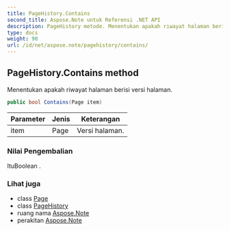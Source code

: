 ```yaml
---
title: PageHistory.Contains
second_title: Aspose.Note untuk Referensi .NET API
description: PageHistory metode. Menentukan apakah riwayat halaman berisi versi halaman.
type: docs
weight: 90
url: /id/net/aspose.note/pagehistory/contains/
---
```

## PageHistory.Contains method

Menentukan apakah riwayat halaman berisi versi halaman.

```csharp
public bool Contains(Page item)
```

| Parameter | Jenis | Keterangan |
| --- | --- | --- |
| item | Page | Versi halaman. |

### Nilai Pengembalian

ItuBoolean .

### Lihat juga

* class [Page](../../page/)
* class [PageHistory](../)
* ruang nama [Aspose.Note](../../pagehistory/)
* perakitan [Aspose.Note](../../../)


